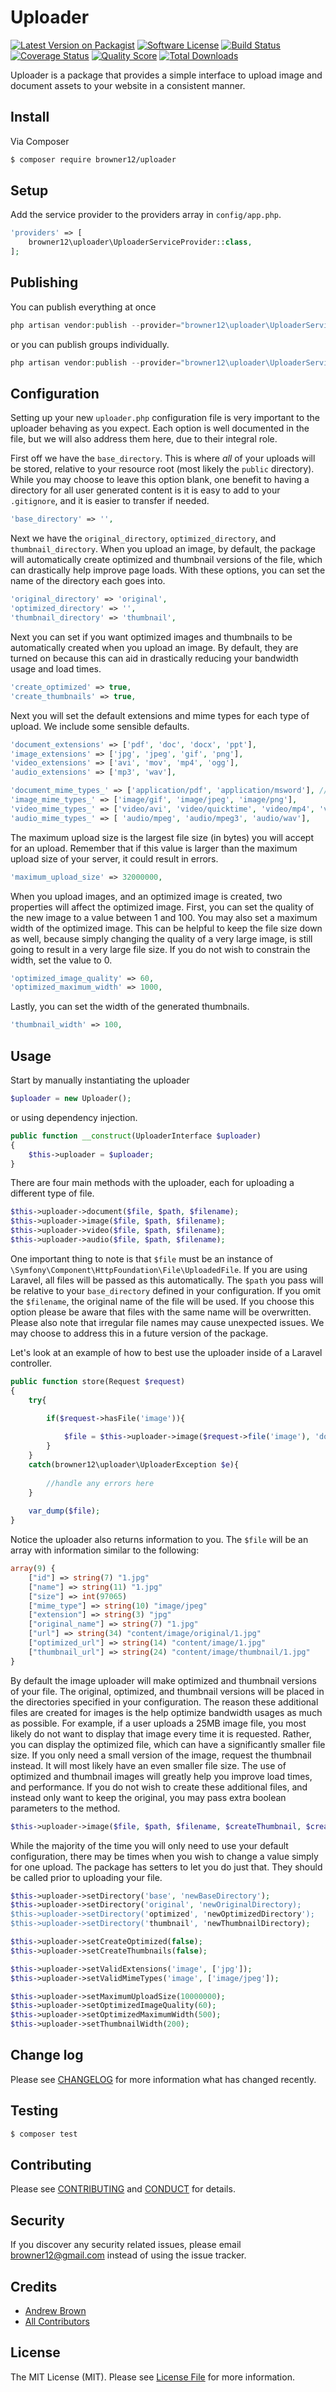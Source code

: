 # Uploader

[![Latest Version on Packagist][ico-version]][link-packagist]
[![Software License][ico-license]](LICENSE.md)
[![Build Status][ico-travis]][link-travis]
[![Coverage Status][ico-scrutinizer]][link-scrutinizer]
[![Quality Score][ico-code-quality]][link-code-quality]
[![Total Downloads][ico-downloads]][link-downloads]

Uploader is a package that provides a simple interface to upload image and document assets to your website in a consistent manner.

## Install

Via Composer

``` bash
$ composer require browner12/uploader
```

## Setup

Add the service provider to the providers array in  `config/app.php`.

``` php
'providers' => [
    browner12\uploader\UploaderServiceProvider::class,
];
```

## Publishing

You can publish everything at once

``` php
php artisan vendor:publish --provider="browner12\uploader\UploaderServiceProvider"
```

or you can publish groups individually.

``` php
php artisan vendor:publish --provider="browner12\uploader\UploaderServiceProvider" --tag="config"
```

## Configuration

Setting up your new `uploader.php` configuration file is very important to the uploader behaving as you expect. Each option is well documented in the file, but we will also address them here, due to their integral role.

First off we have the `base_directory`. This is where *all* of your uploads will be stored, relative to your resource root (most likely the `public` directory). While you may choose to leave this option blank, one benefit to having a directory for all user generated content is it is easy to add to your `.gitignore`, and it is easier to transfer if needed.

``` php
'base_directory' => '',
```

Next we have the `original_directory`, `optimized_directory`, and `thumbnail_directory`. When you upload an image, by default, the package will automatically create optimized and thumbnail versions of the file, which can drastically help improve page loads. With these options, you can set the name of the directory each goes into.

``` php
'original_directory' => 'original',
'optimized_directory' => '',
'thumbnail_directory' => 'thumbnail',
```

Next you can set if you want optimized images and thumbnails to be automatically created when you upload an image. By default, they are turned on because this can aid in drastically reducing your bandwidth usage and load times.

``` php
'create_optimized' => true,
'create_thumbnails' => true,
```

Next you will set the default extensions and mime types for each type of upload. We include some sensible defaults.

``` php
'document_extensions' => ['pdf', 'doc', 'docx', 'ppt'],
'image_extensions' => ['jpg', 'jpeg', 'gif', 'png'],
'video_extensions' => ['avi', 'mov', 'mp4', 'ogg'],
'audio_extensions' => ['mp3', 'wav'],

'document_mime_types_' => ['application/pdf', 'application/msword'], //other defaults omitted for brevity
'image_mime_types_' => ['image/gif', 'image/jpeg', 'image/png'],
'video_mime_types_' => ['video/avi', 'video/quicktime', 'video/mp4', 'video/ogg'],
'audio_mime_types_' => [ 'audio/mpeg', 'audio/mpeg3', 'audio/wav'],
```

The maximum upload size is the largest file size (in bytes) you will accept for an upload. Remember that if this value is larger than the maximum upload size of your server, it could result in errors.

``` php
'maximum_upload_size' => 32000000,
```

When you upload images, and an optimized image is created, two properties will affect the optimized image. First, you can set the quality of the new image to a value between 1 and 100. You may also set a maximum width of the optimized image. This can be helpful to keep the file size down as well, because simply changing the quality of a very large image, is still going to result in a very large file size. If you do not wish to constrain the width, set the value to 0.

``` php
'optimized_image_quality' => 60,
'optimized_maximum_width' => 1000,
```

Lastly, you can set the width of the generated thumbnails.

``` php
'thumbnail_width' => 100,
```

## Usage

Start by manually instantiating the uploader

``` php
$uploader = new Uploader();
```

or using dependency injection.

``` php
public function __construct(UploaderInterface $uploader)
{
    $this->uploader = $uploader;
}
```

There are four main methods with the uploader, each for uploading a different type of file.

``` php
$this->uploader->document($file, $path, $filename);
$this->uploader->image($file, $path, $filename);
$this->uploader->video($file, $path, $filename);
$this->uploader->audio($file, $path, $filename);
```

One important thing to note is that `$file` must be an instance of `\Symfony\Component\HttpFoundation\File\UploadedFile`. If you are using Laravel, all files will be passed as this automatically. The `$path` you pass will be relative to your `base_directory` defined in your configuration. If you omit the `$filename`, the original name of the file will be used. If you choose this option please be aware that files with the same name will be overwritten. Please also note that irregular file names may cause unexpected issues. We may choose to address this in a future version of the package.

Let's look at an example of how to best use the uploader inside of a Laravel controller.

``` php
public function store(Request $request)
{
    try{

        if($request->hasFile('image')){
            
            $file = $this->uploader->image($request->file('image'), 'dogs', 1);
        }
    }
    catch(browner12\uploader\UploaderException $e){
    
        //handle any errors here
    }
    
    var_dump($file);
}
```

Notice the uploader also returns information to you. The `$file` will be an array with information similar to the following:

``` php
array(9) {
    ["id"] => string(7) "1.jpg"
    ["name"] => string(11) "1.jpg"
    ["size"] => int(97065)
    ["mime_type"] => string(10) "image/jpeg"
    ["extension"] => string(3) "jpg"
    ["original_name"] => string(7) "1.jpg"
    ["url"] => string(34) "content/image/original/1.jpg"
    ["optimized_url"] => string(14) "content/image/1.jpg"
    ["thumbnail_url"] => string(24) "content/image/thumbnail/1.jpg"
}
```

By default the image uploader will make optimized and thumbnail versions of your file. The original, optimized, and thumbnail versions will be placed in the directories specified in your configuration. The reason these additional files are created for images is the help optimize bandwidth usages as much as possible. For example, if a user uploads a 25MB image file, you most likely do not want to display that image every time it is requested. Rather, you can display the optimized file, which can have a significantly smaller file size. If you only need a small version of the image, request the thumbnail instead. It will most likely have an even smaller file size. The use of optimized and thumbnail images will greatly help you improve load times, and performance. If you do not wish to create these additional files, and instead only want to keep the original, you may pass extra boolean parameters to the method.

``` php
$this->uploader->image($file, $path, $filename, $createThumbnail, $createOptimized);
```

While the majority of the time you will only need to use your default configuration, there may be times when you wish to change a value simply for one upload. The package has setters to let you do just that. They should be called prior to uploading your file.

``` php
$this->uploader->setDirectory('base', 'newBaseDirectory');
$this->uploader->setDirectory('original', 'newOriginalDirectory);
$this->uploader->setDirectory('optimized', 'newOptimizedDirectory');
$this->uploader->setDirectory('thumbnail', 'newThumbnailDirectory);

$this->uploader->setCreateOptimized(false);
$this->uploader->setCreateThumbnails(false);

$this->uploader->setValidExtensions('image', ['jpg']);
$this->uploader->setValidMimeTypes('image', ['image/jpeg']);

$this->uploader->setMaximumUploadSize(10000000);
$this->uploader->setOptimizedImageQuality(60);
$this->uploader->setOptimizedMaximumWidth(500);
$this->uploader->setThumbnailWidth(200);
```

## Change log

Please see [CHANGELOG](CHANGELOG.md) for more information what has changed recently.

## Testing

``` bash
$ composer test
```

## Contributing

Please see [CONTRIBUTING](CONTRIBUTING.md) and [CONDUCT](CONDUCT.md) for details.

## Security

If you discover any security related issues, please email browner12@gmail.com instead of using the issue tracker.

## Credits

- [Andrew Brown][link-author]
- [All Contributors][link-contributors]

## License

The MIT License (MIT). Please see [License File](LICENSE.md) for more information.

[ico-version]: https://img.shields.io/packagist/v/browner12/uploader.svg?style=flat-square
[ico-license]: https://img.shields.io/badge/license-MIT-brightgreen.svg?style=flat-square
[ico-travis]: https://img.shields.io/travis/browner12/uploader/master.svg?style=flat-square
[ico-scrutinizer]: https://img.shields.io/scrutinizer/coverage/g/browner12/uploader.svg?style=flat-square
[ico-code-quality]: https://img.shields.io/scrutinizer/g/browner12/uploader.svg?style=flat-square
[ico-downloads]: https://img.shields.io/packagist/dt/browner12/uploader.svg?style=flat-square

[link-packagist]: https://packagist.org/packages/browner12/uploader
[link-travis]: https://travis-ci.org/browner12/uploader
[link-scrutinizer]: https://scrutinizer-ci.com/g/browner12/uploader/code-structure
[link-code-quality]: https://scrutinizer-ci.com/g/browner12/uploader
[link-downloads]: https://packagist.org/packages/browner12/uploader
[link-author]: https://github.com/browner12
[link-contributors]: ../../contributors
